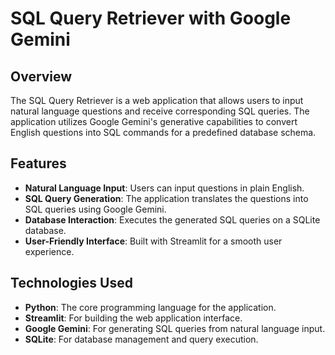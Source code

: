 # SQL Query Retriever with Google Gemini

## Overview

The SQL Query Retriever is a web application that allows users to input natural language questions and receive corresponding SQL queries. The application utilizes Google Gemini's generative capabilities to convert English questions into SQL commands for a predefined database schema.

## Features

- **Natural Language Input**: Users can input questions in plain English.
- **SQL Query Generation**: The application translates the questions into SQL queries using Google Gemini.
- **Database Interaction**: Executes the generated SQL queries on a SQLite database.
- **User-Friendly Interface**: Built with Streamlit for a smooth user experience.

## Technologies Used

- **Python**: The core programming language for the application.
- **Streamlit**: For building the web application interface.
- **Google Gemini**: For generating SQL queries from natural language input.
- **SQLite**: For database management and query execution.

